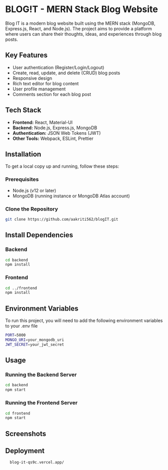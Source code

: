
# BLOG!T - MERN Stack Blog Website

Blog IT is a modern blog website built using the MERN stack (MongoDB, Express.js, React, and Node.js). The project aims to provide a platform where users can share their thoughts, ideas, and experiences through blog posts.

## Key Features


- User authentication (Register/Login/Logout)
- Create, read, update, and delete (CRUD) blog posts
- Responsive design
- Rich text editor for blog content
- User profile management
- Comments section for each blog post

## Tech Stack

- **Frontend:** React, Material-UI
- **Backend:** Node.js, Express.js, MongoDB
- **Authentication:** JSON Web Tokens (JWT)
- **Other Tools:** Webpack, ESLint, Prettier




## Installation

To get a local copy up and running, follow these steps:

### Prerequisites

- Node.js (v12 or later)
- MongoDB (running instance or MongoDB Atlas account)

### Clone the Repository

```bash
git clone https://github.com/aakriti562/blogIT.git
```

## Install Dependencies

### Backend 

```bash
cd backend
npm install

```

### Frontend 

```bash
cd ../frontend
npm install

```
## Environment Variables

To run this project, you will need to add the following environment variables to your .env file

```bash
PORT=5000
MONGO_URI=your_mongodb_uri
JWT_SECRET=your_jwt_secret
```

## Usage

### Running the Backend Server

```bash
cd backend
npm start

```

### Running the Frontend Server

```bash
cd frontend
npm start

```
## Screenshots



## Deployment


```bash
  blog-it-qs9c.vercel.app/
```

